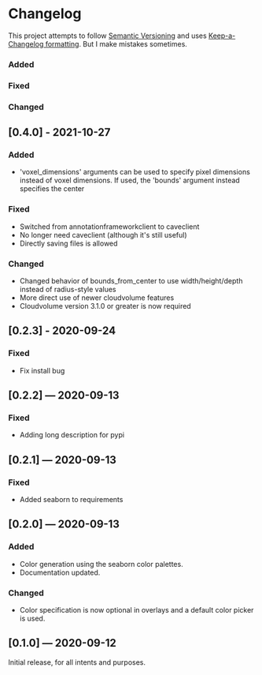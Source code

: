 # Changelog

This project attempts to follow [Semantic Versioning](https://semver.org) and uses [Keep-a-Changelog formatting](https://keepachangelog.com/en/1.0.0/).
But I make mistakes sometimes.

<!-- ## Unreleased -->
### Added

### Fixed

### Changed

## [0.4.0] - 2021-10-27
### Added

- 'voxel_dimensions' arguments can be used to specify pixel dimensions instead of voxel dimensions. If used, the 'bounds' argument instead specifies the center

### Fixed

- Switched from annotationframeworkclient to caveclient
- No longer need caveclient (although it's still useful)
- Directly saving files is allowed

### Changed

- Changed behavior of bounds_from_center to use width/height/depth instead of radius-style values
- More direct use of newer cloudvolume features
- Cloudvolume version 3.1.0 or greater is now required

## [0.2.3] - 2020-09-24

### Fixed

- Fix install bug

## [0.2.2] — 2020-09-13

### Fixed

- Adding long description for pypi

## [0.2.1] — 2020-09-13

### Fixed

- Added seaborn to requirements

## [0.2.0] — 2020-09-13

### Added

- Color generation using the seaborn color palettes.
- Documentation updated.

### Changed

- Color specification is now optional in overlays and a default color picker is used.

## [0.1.0] — 2020-09-12

Initial release, for all intents and purposes.
